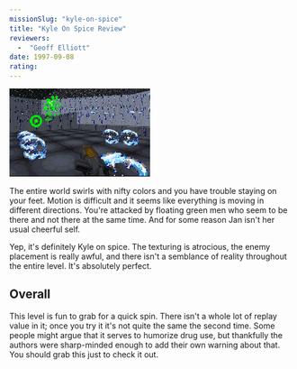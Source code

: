 ```yaml
---
missionSlug: "kyle-on-spice"
title: "Kyle On Spice Review"
reviewers: 
  -  "Geoff Elliott"
date: 1997-09-08
rating:
---
```


![Kyle On Spice screenshot](./spice.png "Uhm, Jan, I don't think we're in Kansas anymore.")

The entire world swirls with nifty colors and you have trouble staying on your feet. Motion is difficult and it seems like everything is moving in different directions. You're attacked by floating green men who seem to be there and not there at the same time. And for some reason Jan isn't her usual cheerful self.

Yep, it's definitely Kyle on spice. The texturing is atrocious, the enemy placement is really awful, and there isn't a semblance of reality throughout the entire level. It's absolutely perfect.

## Overall

This level is fun to grab for a quick spin. There isn't a whole lot of replay value in it; once you try it it's not quite the same the second time. Some people might argue that it serves to humorize drug use, but thankfully the authors were sharp-minded enough to add their own warning about that. You should grab this just to check it out.